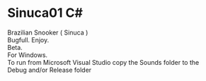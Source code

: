 # Sinuca01 C#
Brazilian Snooker ( Sinuca )  
Bugfull. Enjoy.  
Beta.  
For Windows.  
To run from Microsoft Visual Studio copy the Sounds folder to the  
Debug and/or Release folder
